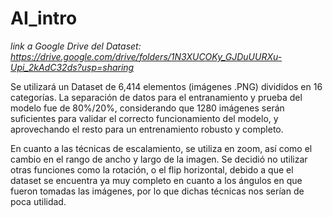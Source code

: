 # AI_intro

_link a Google Drive del Dataset: https://drive.google.com/drive/folders/1N3XUCOKy_GJDuUURXu-Upi_2kAdC32ds?usp=sharing_


Se utilizará un Dataset de 6,414 elementos (imágenes .PNG) divididos en 16 categorías.
La separación de datos para el entranamiento y prueba del modelo fue de 80%/20%, considerando que 1280 imágenes serán suficientes para validar el correcto funcionamiento del modelo, y aprovechando el resto para un entrenamiento robusto y completo.

En cuanto a las técnicas de escalamiento, se utiliza en zoom, así como el cambio en el rango de ancho y largo de la imagen. Se decidió no utilizar otras funciones como la rotación, o el flip horizontal, debido a que el dataset se encuentra ya muy completo en cuanto a los ángulos en que fueron tomadas las imágenes, por lo que dichas técnicas nos serían de poca utilidad.



